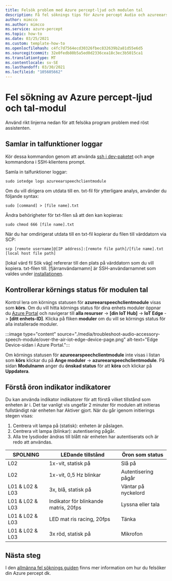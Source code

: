 ```yaml
---
title: Felsök problem med Azure percept-ljud och modulen tal
description: Få fel söknings tips för Azure percept Audio och azureearspeechclientmodule
author: mimcco
ms.author: mimcco
ms.service: azure-percept
ms.topic: how-to
ms.date: 03/25/2021
ms.custom: template-how-to
ms.openlocfilehash: c4fc7d7564ecd30326fbec832639b2a81d55e6d5
ms.sourcegitcommit: 32e0fedb80b5a5ed0d2336cea18c3ec3b5015ca1
ms.translationtype: MT
ms.contentlocale: sv-SE
ms.lasthandoff: 03/30/2021
ms.locfileid: "105605662"
---
```

# <a name="azure-percept-audio-and-speech-module-troubleshooting"></a>Fel sökning av Azure percept-ljud och tal-modul

Använd rikt linjerna nedan för att felsöka program problem med röst assistenten.

## <a name="collecting-speech-module-logs"></a>Samlar in talfunktioner loggar

Kör dessa kommandon genom att använda [ssh i dev-paketet](./how-to-ssh-into-percept-dk.md) och ange kommandona i SSH-klientens prompt.

Samla in talfunktioner loggar:

```console
sudo iotedge logs azureearspeechclientmodule
```

Om du vill dirigera om utdata till en. txt-fil för ytterligare analys, använder du följande syntax:

```console
sudo [command] > [file name].txt
```

Ändra behörigheter för txt-filen så att den kan kopieras:

```console
sudo chmod 666 [file name].txt
```

När du har omdirigerat utdata till en txt-fil kopierar du filen till värddatorn via SCP:

```console
scp [remote username]@[IP address]:[remote file path]/[file name].txt [local host file path]
```

[lokal värd fil Sök väg] refererar till den plats på värddatorn som du vill kopiera. txt-filen till. [fjärranvändarnamn] är SSH-användarnamnet som valdes under [installationen](./quickstart-percept-dk-set-up.md).

## <a name="checking-runtime-status-of-the-speech-module"></a>Kontrollerar körnings status för modulen tal

Kontrol lera om körnings statusen för **azureearspeechclientmodule** visas som **körs**. Om du vill hitta körnings status för dina enhets moduler öppnar du [Azure Portal](https://portal.azure.com/) och navigerar till **alla resurser**  ->  **[din IoT Hub]**  ->  **IoT Edge**  ->  **[ditt enhets-ID]**. Klicka på fliken **moduler** om du vill se körnings status för alla installerade moduler.

:::image type="content" source="./media/troubleshoot-audio-accessory-speech-module/over-the-air-iot-edge-device-page.png" alt-text="Edge Device-sidan i Azure Portal.":::

Om körnings statusen för **azureearspeechclientmodule** inte visas i listan som **körs** klickar du på **Ange moduler**  ->  **azureearspeechclientmodule**. På sidan **Modulnamn** anger du **önskad status** för att **köra** och klickar på **Uppdatera**.

## <a name="understanding-ear-som-led-indicators"></a>Förstå öron indikator indikatorer

Du kan använda indikator indikatorer för att förstå vilket tillstånd som enheten är i. Det tar vanligt vis ungefär 2 minuter för modulen att initieras fullständigt när enheten har Aktiver gjort. När du går igenom initierings stegen visas:

1. Centrera vit lampa på (statisk): enheten är påslagen.
2. Centrera vit lampa (blinkar): autentisering pågår.
3. Alla tre lysdioder ändras till blått när enheten har autentiserats och är redo att användas.

|SPOLNING|LEDande tillstånd|Öron som status|
|---|---------|--------------|
|L02|1x-vit, statisk på|Slå på |
|L02|1x-vit, 0,5 Hz blinkar|Autentisering pågår |
|L01 & L02 & L03|3x, blå, statisk på|Väntar på nyckelord|
|L01 & L02 & L03|Indikator för blinkande matris, 20fps |Lyssna eller tala|
|L01 & L02 & L03|LED mat ris racing, 20fps|Tänka|
|L01 & L02 & L03|3x röd, statisk på |Mikrofon|

## <a name="next-steps"></a>Nästa steg

I den [allmänna fel söknings guiden](./troubleshoot-dev-kit.md) finns mer information om hur du felsöker din Azure percept dk.
